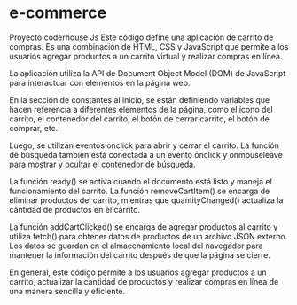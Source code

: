 # e-commerce
Proyecto coderhouse Js
Este código define una aplicación de carrito de compras. Es una combinación de HTML, CSS y JavaScript que permite a los usuarios agregar productos a un carrito virtual y realizar compras en línea.

La aplicación utiliza la API de Document Object Model (DOM) de JavaScript para interactuar con elementos en la página web.

En la sección de constantes al inicio, se están definiendo variables que hacen referencia a diferentes elementos de la página, como el ícono del carrito, el contenedor del carrito, el botón de cerrar carrito, el botón de comprar, etc.

Luego, se utilizan eventos onclick para abrir y cerrar el carrito. La función de búsqueda también está conectada a un evento onclick y onmouseleave para mostrar y ocultar el contenedor de búsqueda.

La función ready() se activa cuando el documento está listo y maneja el funcionamiento del carrito. La función removeCartItem() se encarga de eliminar productos del carrito, mientras que quantityChanged() actualiza la cantidad de productos en el carrito.

La función addCartClicked() se encarga de agregar productos al carrito y utiliza fetch() para obtener datos de productos de un archivo JSON externo. Los datos se guardan en el almacenamiento local del navegador para mantener la información del carrito después de que la página se cierre.

En general, este código permite a los usuarios agregar productos a un carrito, actualizar la cantidad de productos y realizar compras en línea de una manera sencilla y eficiente.
